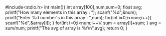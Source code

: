 #include<stdio.h>
int main(){
	int array[100],num,sum=0;
	float avg;
	printf("How many elements in this array : ");
	scanf("%d",&num);
	printf("Enter %d number's in this array : ",num);
	for(int i=0;i<num;i++){
		scanf("%d",&array[i]);
	}
	for(int i=0;i<num;i++){
		sum = array[i]+sum;
	}
	avg = sum/num;
	printf("The avg of array is %f\n",avg);
return 0;
}

